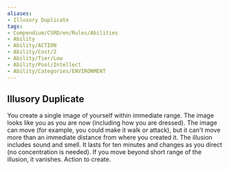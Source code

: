 ```yaml
---
aliases:
- Illusory Duplicate
tags:
- Compendium/CSRD/en/Rules/Abilities
- Ability
- Ability/ACTION
- Ability/Cost/2
- Ability/Tier/Low
- Ability/Pool/Intellect
- Ability/Categories/ENVIRONMENT
---
```


  
## Illusory Duplicate  
You create a single image of yourself within immediate range. The image looks like you as you are now (including how you are dressed). The image can move (for example, you could make it walk or attack), but it can't move more than an immediate distance from where you created it. The illusion includes sound and smell. It lasts for ten minutes and changes as you direct (no concentration is needed). If you move beyond short range of the illusion, it vanishes. Action to create. 